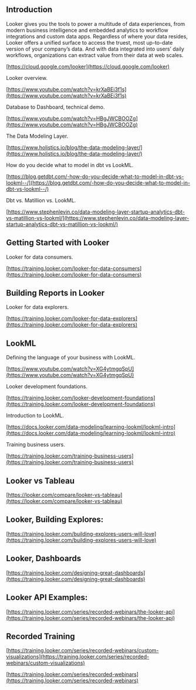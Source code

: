 

## Introduction

Looker gives you the tools to power a multitude of data experiences, from modern business intelligence and embedded analytics to workflow integrations and custom data apps. Regardless of where your data resides, Looker offers a unified surface to access the truest, most up-to-date version of your company’s data. And with data integrated into users’ daily workflows, organizations can extract value from their data at web scales.

[https://cloud.google.com/looker](https://cloud.google.com/looker)

Looker overview.

[https://www.youtube.com/watch?v=krXaBEi3f1s](https://www.youtube.com/watch?v=krXaBEi3f1s)

Database to Dashboard, technical demo.

[https://www.youtube.com/watch?v=HBgJWCBOOZg](https://www.youtube.com/watch?v=HBgJWCBOOZg)

The Data Modeling Layer.

[https://www.holistics.io/blog/the-data-modeling-layer/](https://www.holistics.io/blog/the-data-modeling-layer/)

How do you decide what to model in dbt vs LookML.

[https://blog.getdbt.com/-how-do-you-decide-what-to-model-in-dbt-vs-lookml--/](https://blog.getdbt.com/-how-do-you-decide-what-to-model-in-dbt-vs-lookml--/)

Dbt vs. Matillion vs. LookML.

[https://www.stephenlevin.co/data-modeling-layer-startup-analytics-dbt-vs-matillion-vs-lookml/](https://www.stephenlevin.co/data-modeling-layer-startup-analytics-dbt-vs-matillion-vs-lookml/)


## Getting Started with Looker

Looker for data consumers.

[https://training.looker.com/looker-for-data-consumers](https://training.looker.com/looker-for-data-consumers)


## Building Reports in Looker

Looker for data explorers.

[https://training.looker.com/looker-for-data-explorers](https://training.looker.com/looker-for-data-explorers)


## LookML

Defining the language of your business with LookML.

[https://www.youtube.com/watch?v=XG4ytmgqSpU](https://www.youtube.com/watch?v=XG4ytmgqSpU)

Looker development foundations.

[https://training.looker.com/looker-development-foundations](https://training.looker.com/looker-development-foundations)

Introduction to LookML.

[https://docs.looker.com/data-modeling/learning-lookml/lookml-intro](https://docs.looker.com/data-modeling/learning-lookml/lookml-intro)

Training business users.

[https://training.looker.com/training-business-users](https://training.looker.com/training-business-users)


## Looker vs Tableau

[https://looker.com/compare/looker-vs-tableau](https://looker.com/compare/looker-vs-tableau)


## Looker, Building Explores:

[https://training.looker.com/building-explores-users-will-love](https://training.looker.com/building-explores-users-will-love)


## Looker, Dashboards

[https://training.looker.com/designing-great-dashboards](https://training.looker.com/designing-great-dashboards)


## Looker API Examples:

[https://training.looker.com/series/recorded-webinars/the-looker-api](https://training.looker.com/series/recorded-webinars/the-looker-api)


## Recorded Training

[https://training.looker.com/series/recorded-webinars/custom-visualizations](https://training.looker.com/series/recorded-webinars/custom-visualizations)

[https://training.looker.com/series/recorded-webinars](https://training.looker.com/series/recorded-webinars)
